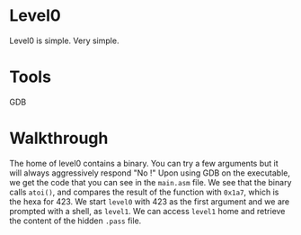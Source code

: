 # Level0
Level0 is simple. Very simple.

# Tools
GDB

# Walkthrough
The home of level0 contains a binary. You can try a few arguments but it will always aggressively respond "No !"
Upon using GDB on the executable, we get the code that you can see in the `main.asm` file.
We see that the binary calls `atoi()`, and compares the result of the function with `0x1a7`, which is the hexa for 423.
We start `level0` with 423 as the first argument and we are prompted with a shell, as `level1`.
We can access `level1` home and retrieve the content of the hidden `.pass` file.